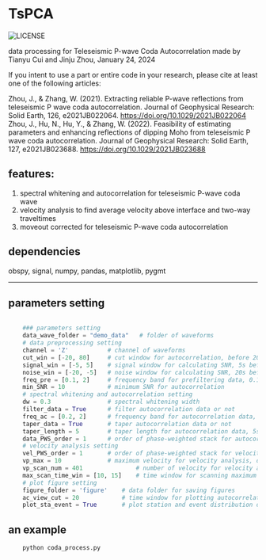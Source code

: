 # TsPCA
![LICENSE](https://img.shields.io/badge/license-MIT-green)

data processing for Teleseismic P-wave Coda Autocorrelation
made by Tianyu Cui and Jinju Zhou, January 24, 2024

If you intent to use a part or entire code in your research, please cite at least one of the following articles:

Zhou, J., & Zhang, W. (2021). Extracting reliable P-wave reflections from teleseismic P wave coda autocorrelation. Journal of Geophysical Research: Solid Earth, 126, e2021JB022064. https://doi.org/10.1029/2021JB022064
Zhou, J., Hu, N., Hu, Y., & Zhang, W. (2022). Feasibility of estimating parameters and enhancing reflections of dipping Moho from teleseismic P wave coda autocorrelation. Journal of Geophysical Research: Solid Earth, 127, e2021JB023688. https://doi.org/10.1029/2021JB023688

## features:
1. spectral whitening and autocorrelation for teleseismic P-wave coda wave 
2. velocity analysis to find average velocity above interface and two-way traveltimes
3. moveout corrected for teleseismic P-wave coda autocorrelation


## dependencies
obspy, signal, numpy, pandas, matplotlib, pygmt
***

## parameters setting
```python

    ### parameters setting
    data_wave_folder = "demo_data"   # folder of waveforms
    # data preprocessing setting
    channel = 'Z'           # channel of waveforms
    cut_win = [-20, 80]     # cut window for autocorrelation, before 20s and after 80s of P wave. unit: second
    signal_win = [-5, 5]    # signal window for calculating SNR, 5s before and after P wave. unit: second
    noise_win = [-20, -5]   # noise window for calculating SNR, 20s before and 5s before P wave. unit: second
    freq_pre = [0.1, 2]     # frequency band for prefiltering data, 0.1-2Hz
    min_SNR = 10            # minimum SNR for autocorrelation
    # spectral whitening and autocorrelation setting
    dw = 0.3                # spectral whitening width
    filter_data = True      # filter autocorrelation data or not
    freq_ac = [0.2, 2]      # frequency band for autocorrelation data, 0.1-1Hz
    taper_data = True       # taper autocorrelation data or not
    taper_length = 5        # taper length for autocorrelation data, 5s
    data_PWS_order = 1      # order of phase-weighted stack for autocorrelation data
    # velocity analysis setting
    vel_PWS_order = 1       # order of phase-weighted stack for velocity analysis data, 0 for linear stack
    vp_max = 10             # maximum velocity for velocity analysis, default: 10km/s
    vp_scan_num = 401               # number of velocity for velocity analysis
    max_scan_time_win = [10, 15]    # time window for scanning maximum velocity and t0, 10-15s of autocorrelation data
    # plot figure setting
    figure_folder = 'figure'    # data folder for saving figures
    ac_view_cut = 20            # time window for plotting autocorrelation and velocity spectrum, 20s of autocorrelation data
    plot_sta_event = True       # plot station and event distribution or not

```

## an example
```bash
    python coda_process.py
```
